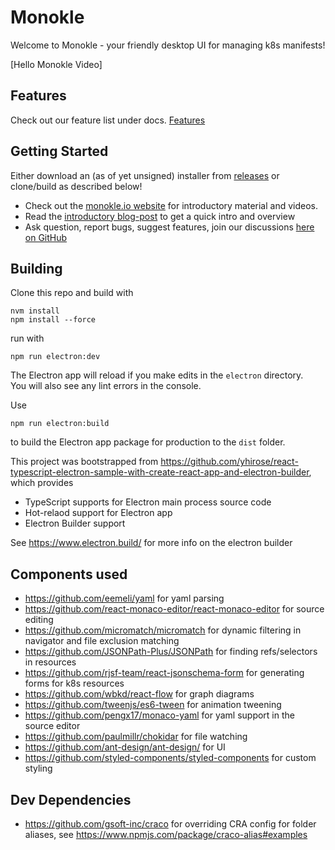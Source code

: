 # Monokle

Welcome to Monokle - your friendly desktop UI for managing k8s manifests!

[Hello Monokle Video]

## Features

Check out our feature list under docs. [Features](./docs/features.md)

## Getting Started

Either download an (as of yet unsigned) installer from [releases](https://github.com/kubeshop/monokle/releases) or
clone/build as described below!

- Check out the [monokle.io website](https://monokle.io) for introductory material and videos.
- Read the [introductory blog-post](https://medium.com/@kubeshop/introducing-monokle) to get a quick intro and overview
- Ask question, report bugs, suggest features, join our discussions
  [here on GitHub](https://github.com/kubeshop/monokle/discussions)

## Building

Clone this repo and build with

```
nvm install
npm install --force
```

run with

```
npm run electron:dev
```

The Electron app will reload if you make edits in the `electron` directory.<br> You will also see any lint errors in the
console.

Use

```
npm run electron:build
```

to build the Electron app package for production to the `dist` folder.

This project was bootstrapped from
https://github.com/yhirose/react-typescript-electron-sample-with-create-react-app-and-electron-builder, which provides

- TypeScript supports for Electron main process source code
- Hot-relaod support for Electron app
- Electron Builder support

See https://www.electron.build/ for more info on the electron builder

## Components used

- https://github.com/eemeli/yaml for yaml parsing
- https://github.com/react-monaco-editor/react-monaco-editor for source editing
- https://github.com/micromatch/micromatch for dynamic filtering in navigator and file exclusion matching
- https://github.com/JSONPath-Plus/JSONPath for finding refs/selectors in resources
- https://github.com/rjsf-team/react-jsonschema-form for generating forms for k8s resources
- https://github.com/wbkd/react-flow for graph diagrams
- https://github.com/tweenjs/es6-tween for animation tweening
- https://github.com/pengx17/monaco-yaml for yaml support in the source editor
- https://github.com/paulmillr/chokidar for file watching
- https://github.com/ant-design/ant-design/ for UI
- https://github.com/styled-components/styled-components for custom styling

## Dev Dependencies

- https://github.com/gsoft-inc/craco for overriding CRA config for folder aliases, see
  https://www.npmjs.com/package/craco-alias#examples
